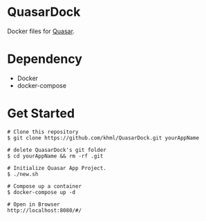 # QuasarDock
Docker files for [Quasar](https://quasar.dev/).

# Dependency
- Docker
- docker-compose

# Get Started

```
# Clone this repository
$ git clone https://github.com/khml/QuasarDock.git yourAppName

# delete QuasarDock's git folder
$ cd yourAppName && rm -rf .git

# Initialize Quasar App Project.
$ ./new.sh

# Compose up a container
$ docker-compose up -d

# Open in Browser
http://localhost:8080/#/

```
